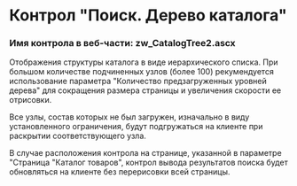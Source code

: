 ﻿---
description: 2.4.10.0
---
# Контрол "Поиск. Дерево каталога"
### Имя контрола в веб-части: zw_CatalogTree2.ascx
Отображения структуры каталога в виде иерархического списка.
При большом количестве подчиненных узлов (более 100) рекумендуется использование параметра "Количество предзагруженных уровней дерева" для сокращения размера страницы и увеличения скорости ее отрисовки.

Все узлы, состав которых не был загружен, изначально в виду установленного ограничения, будут подгружаться на клиенте при раскрытии соответствующего узла.

В случае расположения контрола на странице, указанной в параметре "Страница "Каталог товаров", контрол вывода результатов поиска будет обновляться на клиенте без перерисовки всей страницы.
